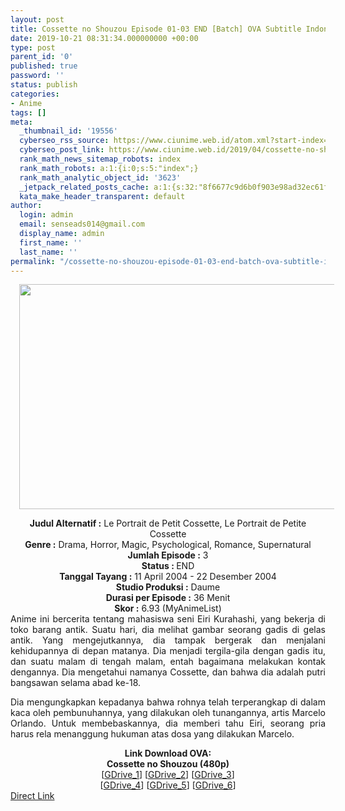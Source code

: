 ```yaml
---
layout: post
title: Cossette no Shouzou Episode 01-03 END [Batch] OVA Subtitle Indonesia
date: 2019-10-21 08:31:34.000000000 +00:00
type: post
parent_id: '0'
published: true
password: ''
status: publish
categories:
- Anime
tags: []
meta:
  _thumbnail_id: '19556'
  cyberseo_rss_source: https://www.ciunime.web.id/atom.xml?start-index=2401&max-results=150
  cyberseo_post_link: https://www.ciunime.web.id/2019/04/cossette-no-shouzou-episode-01-03-end.html
  rank_math_news_sitemap_robots: index
  rank_math_robots: a:1:{i:0;s:5:"index";}
  rank_math_analytic_object_id: '3623'
  _jetpack_related_posts_cache: a:1:{s:32:"8f6677c9d6b0f903e98ad32ec61f8deb";a:2:{s:7:"expires";i:1643538511;s:7:"payload";a:0:{}}}
  kata_make_header_transparent: default
author:
  login: admin
  email: senseads014@gmail.com
  display_name: admin
  first_name: ''
  last_name: ''
permalink: "/cossette-no-shouzou-episode-01-03-end-batch-ova-subtitle-indonesia/"
---
```

<div class="separator" style="clear: both; text-align: center;"><a href="https://2.bp.blogspot.com/-3rzct1tO6Xw/XKifmdy5gbI/AAAAAAAANGM/tWkQX_LD3G0LOCpazUbL0h3rXUrKoPcxACLcBGAs/s1600/Cossette%2Bno%2BShouzou.jpg" imageanchor="1" style="margin-left: 1em; margin-right: 1em;"><img border="0" data-original-height="720" data-original-width="1280" height="360" src="{{ site.baseurl }}/assets/2019/10/Cossette%2Bno%2BShouzou.jpg" width="640" /></a></div>
<p>
<div style="text-align: center;"><b>Judul</b><b><b> Alternatif</b> :</b> Le Portrait de Petit Cossette, Le Portrait de Petite Cossette</div>
<div style="text-align: center;"><b><b>Genre :</b></b> Drama, Horror, Magic, Psychological, Romance, Supernatural</div>
<div style="text-align: center;"><b>Jumlah Episode :</b> 3<br /><b>Status :&nbsp;</b>END<br /><b>Tanggal Tayang :</b> 11 April 2004 - 22 Desember 2004<br /><b>Studio Produksi :</b> Daume<br /><b>Durasi per Episode :</b> 36 Menit</div>
<div style="text-align: center;"><b>Skor :</b> 6.93 (MyAnimeList)</div>
<div style="text-align: center;"></div>
<div style="text-align: justify;">Anime ini bercerita tentang mahasiswa seni Eiri Kurahashi, yang bekerja di toko barang antik. Suatu hari, dia melihat gambar seorang gadis di gelas antik. Yang mengejutkannya, dia tampak bergerak dan menjalani kehidupannya di depan matanya. Dia menjadi tergila-gila dengan gadis itu, dan suatu malam di tengah malam, entah bagaimana melakukan kontak dengannya. Dia mengetahui namanya Cossette, dan bahwa dia adalah putri bangsawan selama abad ke-18.</p>
<p>Dia mengungkapkan kepadanya bahwa rohnya telah terperangkap di dalam kaca oleh pembunuhannya, yang dilakukan oleh tunangannya, artis Marcelo Orlando. Untuk membebaskannya, dia memberi tahu Eiri, seorang pria harus rela menanggung hukuman atas dosa yang dilakukan Marcelo.</p></div>
<div style="text-align: justify;"></div>
<div style="text-align: justify;"></div>
<div style="text-align: center;"><b>Link Download OVA:</b></div>
<div style="text-align: center;"><b>Cossette no Shouzou (480p)</b></div>
<div style="text-align: center;">[<a href="https://drive.google.com/uc?id=1FMT72TAIdfyNHTebxodg10VnkyHX4unn" target="_blank" rel="noopener">GDrive_1</a>] [<a href="https://drive.google.com/uc?id=1ZPmfc4hCI8xe4aiZetA0tRxGwrReUHVS" target="_blank" rel="noopener">GDrive_2</a>] [<a href="https://drive.google.com/uc?id=16LW2kkOaspqV9kUb0caL5UwaUFsCrsrA" target="_blank" rel="noopener">GDrive_3</a>]<br />[<a href="https://drive.google.com/uc?id=1-nO_S3C8B2Yfgzt22fZZNWPX8_nOQS_b" target="_blank" rel="noopener">GDrive_4</a>] [<a href="https://drive.google.com/uc?id=1IjmA96mQ4xCVCghaBq8lbG2IOqTXAWvp" target="_blank" rel="noopener">GDrive_5</a>] [<a href="https://drive.google.com/uc?id=1hqeq--4IZsT8tUxpTz5WnvaPhb1qGGPM" target="_blank" rel="noopener">GDrive_6</a>]</div>
<link rel="stylesheet" href="https://cdnjs.cloudflare.com/ajax/libs/font-awesome/4.7.0/css/font-awesome.min.css" />
<div class="divbtn"> <a href="https://handymansurrender.com/fihup8buzv?key=94550f7ce39444073321dde3b8782f97" class="btn"><i class="fa fa-download"></i> Direct Link</a> </div>
